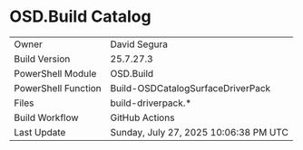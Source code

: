 ﻿# OSD.Build Catalog

| | |
|-|-|
| Owner | David Segura |
| Build Version | 25.7.27.3 |
| PowerShell Module | OSD.Build |
| PowerShell Function | Build-OSDCatalogSurfaceDriverPack |
| Files | build-driverpack.* |
| Build Workflow | GitHub Actions |
| Last Update | Sunday, July 27, 2025 10:06:38 PM UTC |
